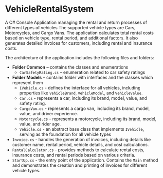# VehicleRentalSystem
A C# Console Application managing the rental and return processes of different types of vehicles
The supported vehicle types are Cars, Motorcycles, and Cargo Vans. The application calculates total rental costs based on vehicle type, rental period, and additional factors. It also generates detailed invoices for customers, including rental and insurance costs.

The architecture of the application includes the following files and folders:

- **Folder Common** – contains the classes and enumerations
  - `CarSafetyRating.cs` – enumeration related to car safety ratings
- **Folder Models** – contains folder with interfaces and the classes which represent them
  - `IVehicle.cs` - defines the interface for all vehicles, including properties like `VehicleBrand`, `VehicleModel`, and `VehicleValue`.
  - `Car.cs` - represents a car, including its brand, model, value, and safety rating.
  - `CargoVan.cs` - represents a cargo van, including its brand, model, value, and driver experience.
  - `Motorcycle.cs` - represents a motorcycle, including its brand, model, value, and rider age.
  - `Vehicle.cs` - an abstract base class that implements `IVehicle`, serving as the foundation for all vehicle types
- `Invoice.cs` - handles the generation of invoices, including details like customer name, rental period, vehicle details, and cost calculations.
- `RentalCalculator.cs` - provides methods to calculate rental costs, insurance costs, and rental periods based on various criteria.
- `StartUp.cs` - the entry point of the application. Contains the `Main` method and demonstrates the creation and printing of invoices for different vehicle types.
